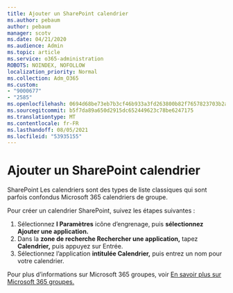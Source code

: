 ```yaml
---
title: Ajouter un SharePoint calendrier
ms.author: pebaum
author: pebaum
manager: scotv
ms.date: 04/21/2020
ms.audience: Admin
ms.topic: article
ms.service: o365-administration
ROBOTS: NOINDEX, NOFOLLOW
localization_priority: Normal
ms.collection: Adm_O365
ms.custom:
- "9000677"
- "2585"
ms.openlocfilehash: 0694d68be73eb7b3cf46b933a3fd263800b82f7657823703b2a6bf175eca6409
ms.sourcegitcommit: b5f7da89a650d2915dc652449623c78be6247175
ms.translationtype: MT
ms.contentlocale: fr-FR
ms.lasthandoff: 08/05/2021
ms.locfileid: "53935155"
---
```

# <a name="add-a-sharepoint-calendar"></a>Ajouter un SharePoint calendrier

SharePoint Les calendriers sont des types de liste classiques qui sont parfois confondus Microsoft 365 calendriers de groupe.
 
Pour créer un calendrier SharePoint, suivez les étapes suivantes :
 
1.  Sélectionnez **l Paramètres** icône d’engrenage, puis **sélectionnez Ajouter une application.**
2.  Dans la **zone de recherche Rechercher une application,** tapez **Calendrier,** puis appuyez sur Entrée.
3.  Sélectionnez l’application **intitulée Calendrier,** puis entrez un nom pour votre calendrier.

Pour plus d’informations sur Microsoft 365 groupes, voir [En savoir plus sur Microsoft 365 groupes.](https://support.office.com/article/Learn-about-Office-365-groups-b565caa1-5c40-40ef-9915-60fdb2d97fa2)

